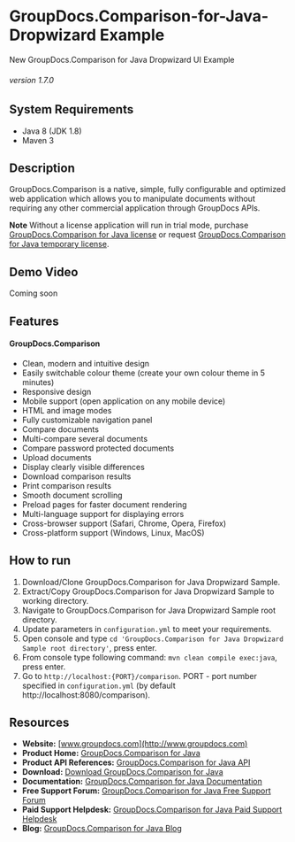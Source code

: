 # GroupDocs.Comparison-for-Java-Dropwizard Example
New GroupDocs.Comparison for Java Dropwizard UI Example
###### version 1.7.0


## System Requirements
- Java 8 (JDK 1.8)
- Maven 3


## Description
GroupDocs.Comparison is a native, simple, fully configurable and optimized web application which allows you to manipulate documents without requiring any other commercial application through GroupDocs APIs.

**Note** Without a license application will run in trial mode, purchase [GroupDocs.Comparison for Java license](https://purchase.groupdocs.com/order-online-step-1-of-8.aspx) or request [GroupDocs.Comparison for Java temporary license](https://purchase.groupdocs.com/temporary-license).


## Demo Video
Coming soon


## Features
#### GroupDocs.Comparison
- Clean, modern and intuitive design
- Easily switchable colour theme (create your own colour theme in 5 minutes)
- Responsive design
- Mobile support (open application on any mobile device)
- HTML and image modes
- Fully customizable navigation panel
- Compare documents
- Multi-compare several documents
- Compare password protected documents
- Upload documents
- Display clearly visible differences
- Download comparison results
- Print comparison results
- Smooth document scrolling
- Preload pages for faster document rendering
- Multi-language support for displaying errors
- Cross-browser support (Safari, Chrome, Opera, Firefox)
- Cross-platform support (Windows, Linux, MacOS)


## How to run
1. Download/Clone GroupDocs.Comparison for Java Dropwizard Sample.
2. Extract/Copy GroupDocs.Comparison for Java Dropwizard Sample to working directory.
3. Navigate to GroupDocs.Comparison for Java Dropwizard Sample root directory.
4. Update parameters in `configuration.yml` to meet your requirements.
5. Open console and type `cd 'GroupDocs.Comparison for Java Dropwizard Sample root directory'`, press enter.
6. From console type following command: `mvn clean compile exec:java`, press enter.
7. Go to `http://localhost:{PORT}/comparison`.
PORT - port number specified in `configuration.yml` (by default http://localhost:8080/comparison).


## Resources
- **Website:** [www.groupdocs.com](http://www.groupdocs.com)
- **Product Home:** [GroupDocs.Comparison for Java](https://products.groupdocs.com/comparison/java)
- **Product API References:** [GroupDocs.Comparison for Java API](https://apireference.groupdocs.com)
- **Download:** [Download GroupDocs.Comparison for Java](http://downloads.groupdocs.com/comparison/java)
- **Documentation:** [GroupDocs.Comparison for Java Documentation](https://docs.groupdocs.com/dashboard.action)
- **Free Support Forum:** [GroupDocs.Comparison for Java Free Support Forum](https://forum.groupdocs.com/c/comparison)
- **Paid Support Helpdesk:** [GroupDocs.Comparison for Java Paid Support Helpdesk](https://helpdesk.groupdocs.com)
- **Blog:** [GroupDocs.Comparison for Java Blog](https://blog.groupdocs.com/category/groupdocs-comparison-product-family)